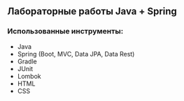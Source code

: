 ## Лабораторные работы Java + Spring
### Использованные инструменты:
* Java
* Spring (Boot, MVC, Data JPA, Data Rest)
* Gradle
* JUnit
* Lombok
* HTML
* CSS
